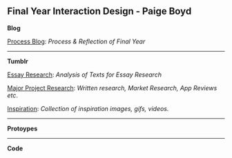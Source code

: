 ## Final Year Interaction Design - Paige Boyd

**Blog**

[Process Blog](https://medium.com/@paigeboyd1): *Process & Reflection of Final Year*

----
**Tumblr**

[Essay Research](https://bsl-for-kids.tumblr.com/tagged/ixd502): *Analysis of Texts for Essay Research*

[Major Project Research](https://bsl-for-kids.tumblr.com/tagged/majorproject): *Written research, Market Research, App Reviews etc*.

[Inspiration](https://bsl-for-kids.tumblr.com/tagged/mpinspiration): *Collection of inspiration images, gifs, videos.*

----
**Protoypes**


----
**Code**


